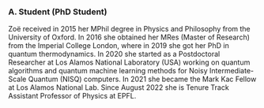 ### A. Student (PhD Student)
Zoë received in 2015 her MPhil degree in Physics and Philosophy from the University of Oxford. In 2016 she obtained her MRes (Master of Research) from the Imperial College London, where in 2019 she got her PhD in quantum thermodynamics. In 2020 she started as a Postdoctoral Researcher at Los Alamos National Laboratory (USA) working on quantum algorithms and quantum machine learning methods for Noisy Intermediate-Scale Quantum (NISQ) computers. In 2021 she became the Mark Kac Fellow at Los Alamos National Lab. Since August 2022 she is Tenure Track Assistant Professor of Physics at EPFL.
